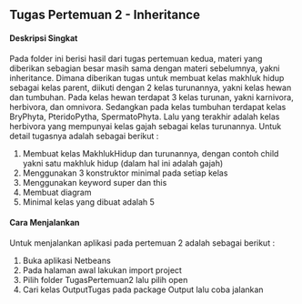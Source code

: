 ## Tugas Pertemuan 2 - Inheritance
#### Deskripsi Singkat
Pada folder ini berisi hasil dari tugas pertemuan kedua, materi yang diberikan sebagian besar masih sama dengan materi sebelumnya, yakni inheritance. Dimana diberikan tugas untuk membuat kelas makhluk hidup sebagai kelas parent, diikuti dengan 2 kelas turunannya, yakni kelas hewan dan tumbuhan. Pada kelas hewan terdapat 3 kelas turunan, yakni karnivora, herbivora, dan omnivora. Sedangkan pada kelas tumbuhan terdapat kelas BryPhyta, PteridoPytha, SpermatoPhyta. Lalu yang terakhir adalah kelas herbivora yang mempunyai kelas gajah sebagai kelas turunannya. Untuk detail tugasnya adalah sebagai berikut :
1. Membuat kelas MakhlukHidup dan turunannya, dengan contoh child yakni satu makhluk hidup (dalam hal ini adalah gajah)
2. Menggunakan 3 konstruktor minimal pada setiap kelas
3. Menggunakan keyword super dan this
4. Membuat diagram
5. Minimal kelas yang dibuat adalah 5

#### Cara Menjalankan
Untuk menjalankan aplikasi pada pertemuan 2 adalah sebagai berikut :
1. Buka aplikasi Netbeans
2. Pada halaman awal lakukan import project
3. Pilih folder TugasPertemuan2 lalu pilih open
4. Cari kelas OutputTugas pada package Output lalu coba jalankan
